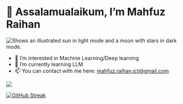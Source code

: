 # 👋 Assalamualaikum, I’m Mahfuz Raihan
<picture>
  <source media="(prefers-color-scheme: dark)" srcset="https://images.squarespace-cdn.com/content/v1/57812963f7e0aba104cde634/1468085168428-1VSGK13ZVITJO5XYW5HM/Machine+Learning+is+Fun%21-logo-black.png?format=1200w">
  <source media="(prefers-color-scheme: light)" srcset="https://images.squarespace-cdn.com/content/v1/57812963f7e0aba104cde634/1468085168428-1VSGK13ZVITJO5XYW5HM/Machine+Learning+is+Fun%21-logo-black.png?format=1200w">
  <img alt="Shows an illustrated sun in light mode and a moon with stars in dark mode." src="https://images.squarespace-cdn.com/content/v1/57812963f7e0aba104cde634/1468085168428-1VSGK13ZVITJO5XYW5HM/Machine+Learning+is+Fun%21-logo-black.png?format=1200w">
</picture>

- 👀 I’m interested in Machine Learning/Deep learning
- 🌱 I’m currently learning LLM
- 📫 You can contact with me here: mahfuz.raihan.ict@gmail.com

![](https://komarev.com/ghpvc/?username=mahfuz-raihan&style=plastic&color=brightgreen)

[![GitHub Streak](https://streak-stats.demolab.com?user=mahfuz-raihan&theme=blue-green&border_radius=7.9&card_width=600&hide_longest_streak=true)](https://git.io/streak-stats)



<!---
mahfuz-raihan/mahfuz-raihan is a ✨ special ✨ repository because its `README.md` (this file) appears on your GitHub profile.
You can click the Preview link to take a look at your changes.
--->
